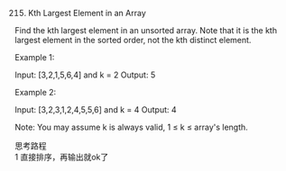 215. Kth Largest Element in an Array

Find the kth largest element in an unsorted array. Note that it is the kth largest element in the sorted order, not the kth distinct element.

Example 1:

Input: [3,2,1,5,6,4] and k = 2
Output: 5

Example 2:

Input: [3,2,3,1,2,4,5,5,6] and k = 4
Output: 4

Note:
You may assume k is always valid, 1 ≤ k ≤ array's length.

思考路程<br/>
1 直接排序，再输出就ok了
